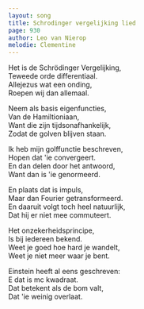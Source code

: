 ```yaml
---
layout: song
title: Schrodinger vergelijking lied
page: 930
author: Leo van Nierop
melodie: Clementine
---
```


Het is de Schrödinger Vergelijking,  
Teweede orde differentiaal.  
Allejezus wat een onding,  
Roepen wij dan allemaal.  

Neem als basis eigenfuncties,  
Van de Hamiltioniaan,  
Want die zijn tijdsonafhankelijk,  
Zodat de golven blijven staan.  

Ik heb mijn golffunctie beschreven,  
Hopen dat 'ie convergeert.  
En dan delen door het antwoord,  
Want dan is 'ie genormeerd.  

En plaats dat is impuls,  
Maar dan Fourier getransformeerd.  
En daaruit volgt toch heel natuurlijk,  
Dat hij er niet mee commuteert.  

Het onzekerheidsprincipe,  
Is bij iedereen bekend.  
Weet je goed hoe hard je wandelt,  
Weet je niet meer waar je bent.  

Einstein heeft al eens geschreven:  
E dat is mc kwadraat.  
Dat betekent als de bom valt,  
Dat 'ie weinig overlaat.  
